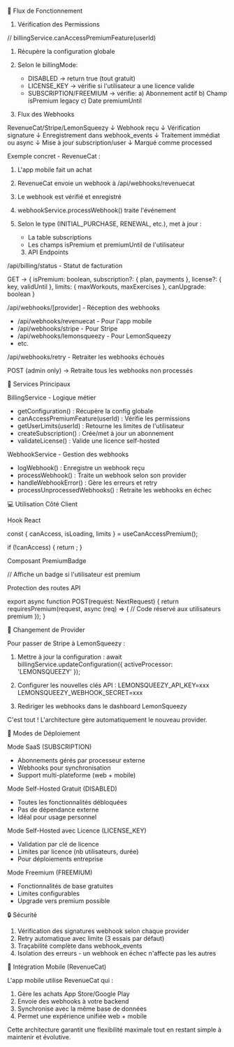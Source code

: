 🔄 Flux de Fonctionnement

1. Vérification des Permissions

// billingService.canAccessPremiumFeature(userId)

1. Récupère la configuration globale
2. Selon le billingMode:

   - DISABLED → return true (tout gratuit)
   - LICENSE_KEY → vérifie si l'utilisateur a une licence valide
   - SUBSCRIPTION/FREEMIUM → vérifie: a) Abonnement actif b) Champ isPremium legacy c) Date premiumUntil

3. Flux des Webhooks

RevenueCat/Stripe/LemonSqueezy ↓ Webhook reçu ↓ Vérification signature ↓ Enregistrement dans webhook_events ↓ Traitement immédiat ou async ↓
Mise à jour subscription/user ↓ Marqué comme processed

Exemple concret - RevenueCat :

1. L'app mobile fait un achat
2. RevenueCat envoie un webhook à /api/webhooks/revenuecat
3. Le webhook est vérifié et enregistré
4. webhookService.processWebhook() traite l'événement
5. Selon le type (INITIAL_PURCHASE, RENEWAL, etc.), met à jour :

   - La table subscriptions
   - Les champs isPremium et premiumUntil de l'utilisateur

   3. API Endpoints

/api/billing/status - Statut de facturation

GET → { isPremium: boolean, subscription?: { plan, payments }, license?: { key, validUntil }, limits: { maxWorkouts, maxExercises },
canUpgrade: boolean }

/api/webhooks/[provider] - Réception des webhooks

- /api/webhooks/revenuecat - Pour l'app mobile
- /api/webhooks/stripe - Pour Stripe
- /api/webhooks/lemonsqueezy - Pour LemonSqueezy
- etc.

/api/webhooks/retry - Retraiter les webhooks échoués

POST (admin only) → Retraite tous les webhooks non processés

🔧 Services Principaux

BillingService - Logique métier

- getConfiguration() : Récupère la config globale
- canAccessPremiumFeature(userId) : Vérifie les permissions
- getUserLimits(userId) : Retourne les limites de l'utilisateur
- createSubscription() : Crée/met à jour un abonnement
- validateLicense() : Valide une licence self-hosted

WebhookService - Gestion des webhooks

- logWebhook() : Enregistre un webhook reçu
- processWebhook() : Traite un webhook selon son provider
- handleWebhookError() : Gère les erreurs et retry
- processUnprocessedWebhooks() : Retraite les webhooks en échec

💻 Utilisation Côté Client

Hook React

const { canAccess, isLoading, limits } = useCanAccessPremium();

if (!canAccess) { return <UpgradePrompt limits={limits} />; }

Composant PremiumBadge

<PremiumBadge /> // Affiche un badge si l'utilisateur est premium

Protection des routes API

export async function POST(request: NextRequest) { return requiresPremium(request, async (req) => { // Code réservé aux utilisateurs premium
}); }

🔀 Changement de Provider

Pour passer de Stripe à LemonSqueezy :

1. Mettre à jour la configuration : await billingService.updateConfiguration({ activeProcessor: 'LEMONSQUEEZY' });

2. Configurer les nouvelles clés API : LEMONSQUEEZY_API_KEY=xxx LEMONSQUEEZY_WEBHOOK_SECRET=xxx

3. Rediriger les webhooks dans le dashboard LemonSqueezy

C'est tout ! L'architecture gère automatiquement le nouveau provider.

🚀 Modes de Déploiement

Mode SaaS (SUBSCRIPTION)

- Abonnements gérés par processeur externe
- Webhooks pour synchronisation
- Support multi-plateforme (web + mobile)

Mode Self-Hosted Gratuit (DISABLED)

- Toutes les fonctionnalités débloquées
- Pas de dépendance externe
- Idéal pour usage personnel

Mode Self-Hosted avec Licence (LICENSE_KEY)

- Validation par clé de licence
- Limites par licence (nb utilisateurs, durée)
- Pour déploiements entreprise

Mode Freemium (FREEMIUM)

- Fonctionnalités de base gratuites
- Limites configurables
- Upgrade vers premium possible

🔒 Sécurité

1. Vérification des signatures webhook selon chaque provider
2. Retry automatique avec limite (3 essais par défaut)
3. Traçabilité complète dans webhook_events
4. Isolation des erreurs - un webhook en échec n'affecte pas les autres

📱 Intégration Mobile (RevenueCat)

L'app mobile utilise RevenueCat qui :

1. Gère les achats App Store/Google Play
2. Envoie des webhooks à votre backend
3. Synchronise avec la même base de données
4. Permet une expérience unifiée web + mobile

Cette architecture garantit une flexibilité maximale tout en restant simple à maintenir et évolutive.
